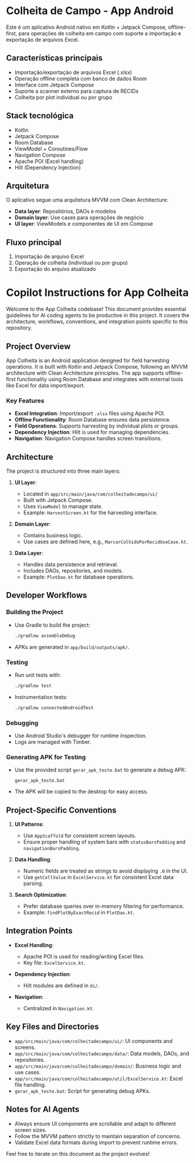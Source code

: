 # Colheita de Campo - App Android

Este é um aplicativo Android nativo em Kotlin + Jetpack Compose, offline-first, para operações de colheita em campo com suporte a importação e exportação de arquivos Excel.

## Características principais
- Importação/exportação de arquivos Excel (.xlsx)
- Operação offline completa com banco de dados Room
- Interface com Jetpack Compose
- Suporte a scanner externo para captura de RECIDs
- Colheita por plot individual ou por grupo

## Stack tecnológica
- Kotlin
- Jetpack Compose
- Room Database
- ViewModel + Coroutines/Flow
- Navigation Compose
- Apache POI (Excel handling)
- Hilt (Dependency Injection)

## Arquitetura
O aplicativo segue uma arquitetura MVVM com Clean Architecture:

- **Data layer**: Repositórios, DAOs e modelos
- **Domain layer**: Use cases para operações de negócio
- **UI layer**: ViewModels e componentes de UI em Compose

## Fluxo principal
1. Importação de arquivo Excel
2. Operação de colheita (individual ou por grupo)
3. Exportação do arquivo atualizado

# Copilot Instructions for App Colheita

Welcome to the App Colheita codebase! This document provides essential guidelines for AI coding agents to be productive in this project. It covers the architecture, workflows, conventions, and integration points specific to this repository.

## Project Overview

App Colheita is an Android application designed for field harvesting operations. It is built with Kotlin and Jetpack Compose, following an MVVM architecture with Clean Architecture principles. The app supports offline-first functionality using Room Database and integrates with external tools like Excel for data import/export.

### Key Features
- **Excel Integration**: Import/export `.xlsx` files using Apache POI.
- **Offline Functionality**: Room Database ensures data persistence.
- **Field Operations**: Supports harvesting by individual plots or groups.
- **Dependency Injection**: Hilt is used for managing dependencies.
- **Navigation**: Navigation Compose handles screen transitions.

## Architecture

The project is structured into three main layers:

1. **UI Layer**:
   - Located in `app/src/main/java/com/colheitadecampo/ui/`
   - Built with Jetpack Compose.
   - Uses `ViewModel` to manage state.
   - Example: `HarvestScreen.kt` for the harvesting interface.

2. **Domain Layer**:
   - Contains business logic.
   - Use cases are defined here, e.g., `MarcarColhidoPorRecidUseCase.kt`.

3. **Data Layer**:
   - Handles data persistence and retrieval.
   - Includes DAOs, repositories, and models.
   - Example: `PlotDao.kt` for database operations.

## Developer Workflows

### Building the Project
- Use Gradle to build the project:
  ```bash
  ./gradlew assembleDebug
  ```
- APKs are generated in `app/build/outputs/apk/`.

### Testing
- Run unit tests with:
  ```bash
  ./gradlew test
  ```
- Instrumentation tests:
  ```bash
  ./gradlew connectedAndroidTest
  ```

### Debugging
- Use Android Studio's debugger for runtime inspection.
- Logs are managed with Timber.

### Generating APK for Testing
- Use the provided script `gerar_apk_teste.bat` to generate a debug APK:
  ```
  gerar_apk_teste.bat
  ```
- The APK will be copied to the desktop for easy access.

## Project-Specific Conventions

1. **UI Patterns**:
   - Use `AppScaffold` for consistent screen layouts.
   - Ensure proper handling of system bars with `statusBarsPadding` and `navigationBarsPadding`.

2. **Data Handling**:
   - Numeric fields are treated as strings to avoid displaying `.0` in the UI.
   - Use `getCellValue` in `ExcelService.kt` for consistent Excel data parsing.

3. **Search Optimization**:
   - Prefer database queries over in-memory filtering for performance.
   - Example: `findPlotByExactRecid` in `PlotDao.kt`.

## Integration Points

- **Excel Handling**:
  - Apache POI is used for reading/writing Excel files.
  - Key file: `ExcelService.kt`.

- **Dependency Injection**:
  - Hilt modules are defined in `di/`.

- **Navigation**:
  - Centralized in `Navigation.kt`.

## Key Files and Directories

- `app/src/main/java/com/colheitadecampo/ui/`: UI components and screens.
- `app/src/main/java/com/colheitadecampo/data/`: Data models, DAOs, and repositories.
- `app/src/main/java/com/colheitadecampo/domain/`: Business logic and use cases.
- `app/src/main/java/com/colheitadecampo/util/ExcelService.kt`: Excel file handling.
- `gerar_apk_teste.bat`: Script for generating debug APKs.

## Notes for AI Agents

- Always ensure UI components are scrollable and adapt to different screen sizes.
- Follow the MVVM pattern strictly to maintain separation of concerns.
- Validate Excel data formats during import to prevent runtime errors.

Feel free to iterate on this document as the project evolves!
